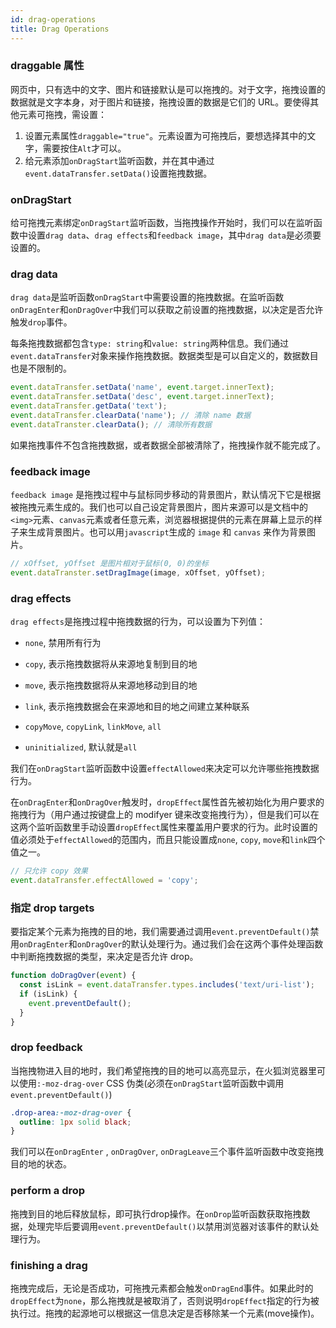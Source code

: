 ```yaml
---
id: drag-operations
title: Drag Operations
---
```


### draggable 属性

网页中，只有选中的文字、图片和链接默认是可以拖拽的。对于文字，拖拽设置的数据就是文字本身，对于图片和链接，拖拽设置的数据是它们的 URL。要使得其他元素可拖拽，需设置：

1. 设置元素属性`draggable="true"`。元素设置为可拖拽后，要想选择其中的文字，需要按住`Alt`才可以。
2. 给元素添加`onDragStart`监听函数，并在其中通过`event.dataTransfer.setData()`设置拖拽数据。

### onDragStart

给可拖拽元素绑定`onDragStart`监听函数，当拖拽操作开始时，我们可以在监听函数中设置`drag data`、`drag effects`和`feedback image`，其中`drag data`是必须要设置的。

### drag data

`drag data`是监听函数`onDragStart`中需要设置的拖拽数据。在监听函数`onDragEnter`和`onDragOver`中我们可以获取之前设置的拖拽数据，以决定是否允许触发`drop`事件。

每条拖拽数据都包含`type: string`和`value: string`两种信息。我们通过`event.dataTransfer`对象来操作拖拽数据。数据类型是可以自定义的，数据数目也是不限制的。

```javascript
event.dataTransfer.setData('name', event.target.innerText);
event.dataTransfer.setData('desc', event.target.innerText);
event.dataTransfer.getData('text');
event.dataTransfer.clearData('name'); // 清除 name 数据
event.dataTranster.clearData(); // 清除所有数据
```

如果拖拽事件不包含拖拽数据，或者数据全部被清除了，拖拽操作就不能完成了。

### feedback image

`feedback image` 是拖拽过程中与鼠标同步移动的背景图片，默认情况下它是根据被拖拽元素生成的。我们也可以自己设定背景图片，图片来源可以是文档中的`<img>`元素、`canvas`元素或者任意元素，浏览器根据提供的元素在屏幕上显示的样子来生成背景图片。也可以用`javascript`生成的 `image` 和 `canvas` 来作为背景图片。

```javascript
// xOffset, yOffset 是图片相对于鼠标(0, 0)的坐标
event.dataTranster.setDragImage(image, xOffset, yOffset);
```

### drag effects

`drag effects`是拖拽过程中拖拽数据的行为，可以设置为下列值：

- `none`, 禁用所有行为

- `copy`, 表示拖拽数据将从来源地复制到目的地

- `move`, 表示拖拽数据将从来源地移动到目的地

- `link`, 表示拖拽数据会在来源地和目的地之间建立某种联系

- `copyMove`, `copyLink`, `linkMove`, `all`

- `uninitialized`, 默认就是`all`

我们在`onDragStart`监听函数中设置`effectAllowed`来决定可以允许哪些拖拽数据行为。

在`onDragEnter`和`onDragOver`触发时，`dropEffect`属性首先被初始化为用户要求的拖拽行为（用户通过按键盘上的 modifyer 键来改变拖拽行为），但是我们可以在这两个监听函数里手动设置`dropEffect`属性来覆盖用户要求的行为。此时设置的值必须处于`effectAllowed`的范围内，而且只能设置成`none`, `copy`, `move`和`link`四个值之一。

```javascript
// 只允许 copy 效果
event.dataTransfer.effectAllowed = 'copy';
```

### 指定 drop targets

要指定某个元素为拖拽的目的地，我们需要通过调用`event.preventDefault()`禁用`onDragEnter`和`onDragOver`的默认处理行为。通过我们会在这两个事件处理函数中判断拖拽数据的类型，来决定是否允许 drop。

```javascript
function doDragOver(event) {
  const isLink = event.dataTransfer.types.includes('text/uri-list');
  if (isLink) {
    event.preventDefault();
  }
}
```

### drop feedback

当拖拽物进入目的地时，我们希望拖拽的目的地可以高亮显示，在火狐浏览器里可以使用`:-moz-drag-over` CSS 伪类(必须在`onDragStart`监听函数中调用`event.preventDefault()`)

```css
.drop-area:-moz-drag-over {
  outline: 1px solid black;
}
```

我们可以在`onDragEnter` , `onDragOver`, `onDragLeave`三个事件监听函数中改变拖拽目的地的状态。

### perform a drop

拖拽到目的地后释放鼠标，即可执行drop操作。在`onDrop`监听函数获取拖拽数据，处理完毕后要调用`event.preventDefault()`以禁用浏览器对该事件的默认处理行为。

### finishing a drag

拖拽完成后，无论是否成功，可拖拽元素都会触发`onDragEnd`事件。如果此时的`dropEffect`为`none`，那么拖拽就是被取消了，否则说明`dropEffect`指定的行为被执行过。拖拽的起源地可以根据这一信息决定是否移除某一个元素(move操作)。